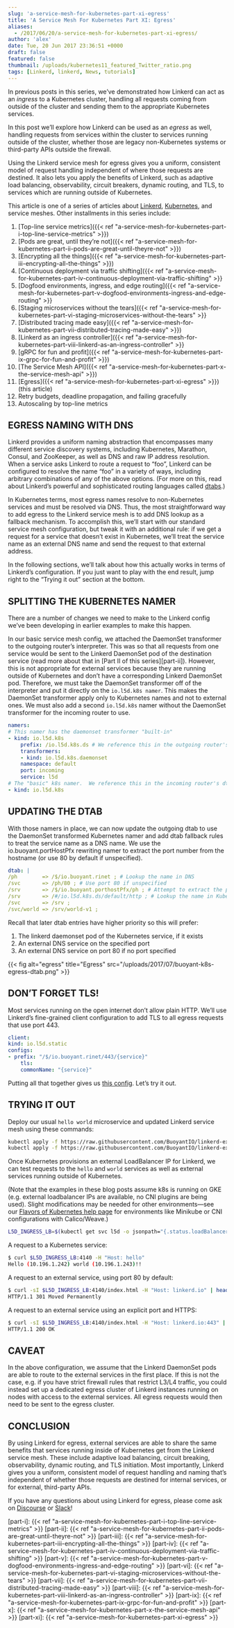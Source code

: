 ```yaml
---
slug: 'a-service-mesh-for-kubernetes-part-xi-egress'
title: 'A Service Mesh For Kubernetes Part XI: Egress'
aliases:
  - /2017/06/20/a-service-mesh-for-kubernetes-part-xi-egress/
author: 'alex'
date: Tue, 20 Jun 2017 23:36:51 +0000
draft: false
featured: false
thumbnail: /uploads/kubernetes11_featured_Twitter_ratio.png
tags: [Linkerd, linkerd, News, tutorials]
---
```


In previous posts in this series, we’ve demonstrated how Linkerd can act as an *ingress* to a Kubernetes cluster, handling all requests coming from outside of the cluster and sending them to the appropriate Kubernetes services.

In this post we’ll explore how Linkerd can be used as an *egress* as well, handling requests from services within the cluster to services running outside of the cluster, whether those are legacy non-Kubernetes systems or third-party APIs outside the firewall.

Using the Linkerd service mesh for egress gives you a uniform, consistent model of request handling independent of where those requests are destined. It also lets you apply the benefits of Linkerd, such as adaptive load balancing, observability, circuit breakers, dynamic routing, and TLS, to services which are running outside of Kubernetes.

This article is one of a series of articles about [Linkerd](https://linkerd.io/), [Kubernetes](https://kubernetes.io/), and service meshes. Other installments in this series include:

1. [Top-line service metrics]({{< ref
   "a-service-mesh-for-kubernetes-part-i-top-line-service-metrics" >}})
2. [Pods are great, until they’re not]({{< ref
   "a-service-mesh-for-kubernetes-part-ii-pods-are-great-until-theyre-not" >}})
3. [Encrypting all the things]({{< ref
   "a-service-mesh-for-kubernetes-part-iii-encrypting-all-the-things" >}})
4. [Continuous deployment via traffic shifting]({{< ref "a-service-mesh-for-kubernetes-part-iv-continuous-deployment-via-traffic-shifting" >}}
5. [Dogfood environments, ingress, and edge routing]({{< ref "a-service-mesh-for-kubernetes-part-v-dogfood-environments-ingress-and-edge-routing" >}}
6. [Staging microservices without the tears]({{< ref "a-service-mesh-for-kubernetes-part-vi-staging-microservices-without-the-tears" >}}
7. [Distributed tracing made easy]({{< ref
   "a-service-mesh-for-kubernetes-part-vii-distributed-tracing-made-easy" >}})
8. [Linkerd as an ingress controller]({{< ref "a-service-mesh-for-kubernetes-part-viii-linkerd-as-an-ingress-controller" >}}
9. [gRPC for fun and profit]({{< ref
   "a-service-mesh-for-kubernetes-part-ix-grpc-for-fun-and-profit" >}})
10. [The Service Mesh API]({{< ref
    "a-service-mesh-for-kubernetes-part-x-the-service-mesh-api" >}})
11. [Egress]({{< ref "a-service-mesh-for-kubernetes-part-xi-egress" >}}) (this article)
12. Retry budgets, deadline propagation, and failing gracefully
13. Autoscaling by top-line metrics

## EGRESS NAMING WITH DNS

Linkerd provides a uniform naming abstraction that encompasses many different service discovery systems, including Kubernetes, Marathon, Consul, and ZooKeeper, as well as DNS and raw IP address resolution. When a service asks Linkerd to route a request to “foo”, Linkerd can be configured to resolve the name “foo” in a variety of ways, including arbitrary combinations of any of the above options. (For more on this, read about Linkerd’s powerful and sophisticated routing languages called [dtabs](https://linkerd.io/in-depth/dtabs/).)

In Kubernetes terms, most egress names resolve to non-Kubernetes services and must be resolved via DNS. Thus, the most straightforward way to add egress to the Linkerd service mesh is to add DNS lookup as a fallback mechanism. To accomplish this, we’ll start with our standard service mesh configuration, but tweak it with an additional rule: if we get a request for a service that doesn’t exist in Kubernetes, we’ll treat the service name as an external DNS name and send the request to that external address.

In the following sections, we’ll talk about how this actually works in terms of Linkerd’s configuration. If you just want to play with the end result, jump right to the “Trying it out” section at the bottom.

## SPLITTING THE KUBERNETES NAMER

There are a number of changes we need to make to the Linkerd config we’ve been developing in earlier examples to make this happen.

In our basic service mesh config, we attached the DaemonSet transformer to the outgoing router’s interpreter. This was so that all requests from one service would be sent to the Linkerd DaemonSet pod of the destination service (read more about that in [Part II of this series][part-ii]). However, this is not appropriate for external services because they are running outside of Kubernetes and don’t have a corresponding Linkerd DaemonSet pod. Therefore, we must take the DaemonSet transformer off of the interpreter and put it directly on the `io.l5d.k8s namer`. This makes the DaemonSet transformer apply only to Kubernetes names and not to external ones. We must also add a second `io.l5d.k8s` namer without the DaemonSet transformer for the incoming router to use.

```yaml
namers:
# This namer has the daemonset transformer "built-in"
- kind: io.l5d.k8s
    prefix: /io.l5d.k8s.ds # We reference this in the outgoing router's dtab
    transformers:
    - kind: io.l5d.k8s.daemonset
    namespace: default
    port: incoming
    service: l5d
# The "basic" k8s namer.  We reference this in the incoming router's dtab
- kind: io.l5d.k8s
```

## UPDATING THE DTAB

With those namers in place, we can now update the outgoing dtab to use the DaemonSet transformed Kubernetes namer and add dtab fallback rules to treat the service name as a DNS name. We use the io.buoyant.portHostPfx rewriting namer to extract the port number from the hostname (or use 80 by default if unspecified).

```yaml
dtab: |
/ph        => /$/io.buoyant.rinet ; # Lookup the name in DNS
/svc       => /ph/80 ; # Use port 80 if unspecified
/srv       => /$/io.buoyant.porthostPfx/ph ; # Attempt to extract the port from the hostname
/srv       => /#/io.l5d.k8s.ds/default/http ; # Lookup the name in Kubernetes, use the linkerd daemonset pod
/svc       => /srv ;
/svc/world => /srv/world-v1 ;
```

Recall that later dtab entries have higher priority so this will prefer:

1. The linkerd daemonset pod of the Kubernetes service, if it exists
2. An external DNS service on the specified port
3. An external DNS service on port 80 if no port specified

{{< fig
  alt="egress"
  title="Egress"
  src="/uploads/2017/07/buoyant-k8s-egress-dtab.png" >}}

## DON’T FORGET TLS!

Most services running on the open internet don’t allow plain HTTP. We’ll use Linkerd’s fine-grained client configuration to add TLS to all egress requests that use port 443.

```yaml
client:
kind: io.l5d.static
configs:
- prefix: "/$/io.buoyant.rinet/443/{service}"
    tls:
    commonName: "{service}"
```

Putting all that together gives us [this config](https://github.com/linkerd/linkerd-examples/blob/master/k8s-daemonset/k8s/linkerd-egress.yaml). Let’s try it out.

## TRYING IT OUT

Deploy our usual `hello world` microservice and updated Linkerd service mesh using these commands:

```bash
kubectl apply -f https://raw.githubusercontent.com/BuoyantIO/linkerd-examples/master/k8s-daemonset/k8s/hello-world.yml
kubectl apply -f https://raw.githubusercontent.com/BuoyantIO/linkerd-examples/master/k8s-daemonset/k8s/linkerd-egress.yaml
```

Once Kubernetes provisions an external LoadBalancer IP for Linkerd, we can test requests to the `hello` and `world` services as well as external services running outside of Kubernetes.

(Note that the examples in these blog posts assume k8s is running on GKE (e.g. external loadbalancer IPs are available, no CNI plugins are being used). Slight modifications may be needed for other environments—see our [Flavors of Kubernetes help page](https://discourse.linkerd.io/t/flavors-of-kubernetes/53) for environments like Minikube or CNI configurations with Calico/Weave.)

```bash
L5D_INGRESS_LB=$(kubectl get svc l5d -o jsonpath="{.status.loadBalancer.ingress[0].*}")
```

A request to a Kubernetes service:

```bash
$ curl $L5D_INGRESS_LB:4140 -H "Host: hello"
Hello (10.196.1.242) world (10.196.1.243)!!
```

A request to an external service, using port 80 by default:

```bash
$ curl -sI $L5D_INGRESS_LB:4140/index.html -H "Host: linkerd.io" | head -n 1
HTTP/1.1 301 Moved Permanently
```

A request to an external service using an explicit port and HTTPS:

```bash
$ curl -sI $L5D_INGRESS_LB:4140/index.html -H "Host: linkerd.io:443" | head -n 1
HTTP/1.1 200 OK
```

## CAVEAT

In the above configuration, we assume that the Linkerd DaemonSet pods are able to route to the external services in the first place. If this is not the case, e.g. if you have strict firewall rules that restrict L3/L4 traffic, you could instead set up a dedicated egress cluster of Linkerd instances running on nodes with access to the external services. All egress requests would then need to be sent to the egress cluster.

## CONCLUSION

By using Linkerd for egress, external services are able to share the same benefits that services running inside of Kubernetes get from the Linkerd service mesh. These include adaptive load balancing, circuit breaking, observability, dynamic routing, and TLS initiation. Most importantly, Linkerd gives you a uniform, consistent model of request handling and naming that’s independent of whether those requests are destined for internal services, or for external, third-party APIs.

If you have any questions about using Linkerd for egress, please come ask on [Discourse](https://discourse.linkerd.io/) or [Slack](https://slack.linkerd.io/)!

[part-i]: {{< ref "a-service-mesh-for-kubernetes-part-i-top-line-service-metrics" >}} [part-ii]: {{< ref "a-service-mesh-for-kubernetes-part-ii-pods-are-great-until-theyre-not" >}} [part-iii]: {{< ref "a-service-mesh-for-kubernetes-part-iii-encrypting-all-the-things" >}} [part-iv]: {{< ref "a-service-mesh-for-kubernetes-part-iv-continuous-deployment-via-traffic-shifting" >}} [part-v]: {{< ref "a-service-mesh-for-kubernetes-part-v-dogfood-environments-ingress-and-edge-routing" >}} [part-vi]: {{< ref "a-service-mesh-for-kubernetes-part-vi-staging-microservices-without-the-tears" >}} [part-vii]: {{< ref "a-service-mesh-for-kubernetes-part-vii-distributed-tracing-made-easy" >}} [part-viii]: {{< ref "a-service-mesh-for-kubernetes-part-viii-linkerd-as-an-ingress-controller" >}} [part-ix]: {{< ref "a-service-mesh-for-kubernetes-part-ix-grpc-for-fun-and-profit" >}} [part-x]: {{< ref "a-service-mesh-for-kubernetes-part-x-the-service-mesh-api" >}} [part-xi]: {{< ref "a-service-mesh-for-kubernetes-part-xi-egress" >}}
